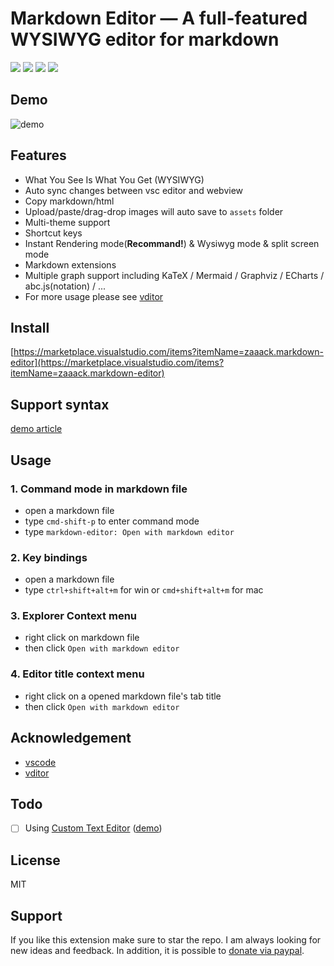 # Markdown Editor — A full-featured WYSIWYG editor for markdown

[![](https://vsmarketplacebadge.apphb.com/version-short/zaaack.markdown-editor.svg)](https://marketplace.visualstudio.com/items?itemName=zaaack.markdown-editor) [![](https://vsmarketplacebadge.apphb.com/installs-short/zaaack.markdown-editor.svg)](https://marketplace.visualstudio.com/items?itemName=zaaack.markdown-editor) [![](https://vsmarketplacebadge.apphb.com/downloads-short/zaaack.markdown-editor.svg)](https://marketplace.visualstudio.com/items?itemName=zaaack.markdown-editor) [![](https://vsmarketplacebadge.apphb.com/rating-short/zaaack.markdown-editor.svg)](https://marketplace.visualstudio.com/items?itemName=zaaack.markdown-editor)

## Demo

![demo](https://github.com/zaaack/vscode-markdown-editor/raw/HEAD/./demo.gif)

## Features

* What You See Is What You Get (WYSIWYG)
* Auto sync changes between vsc editor and webview
* Copy markdown/html
* Upload/paste/drag-drop images will auto save to `assets` folder
* Multi-theme support
* Shortcut keys
* Instant Rendering mode(**Recommand!**) & Wysiwyg mode & split screen mode
* Markdown extensions
* Multiple graph support including KaTeX / Mermaid / Graphviz / ECharts / abc.js(notation) / ...
* For more usage please see [vditor](https://github.com/Vanessa219/vditor)

## Install

[https://marketplace.visualstudio.com/items?itemName=zaaack.markdown-editor](https://marketplace.visualstudio.com/items?itemName=zaaack.markdown-editor)

## Support syntax

[demo article](https://ld246.com/guide/markdown)

## Usage

### 1. Command mode in markdown file

* open a markdown file
* type `cmd-shift-p` to enter command mode
* type `markdown-editor: Open with markdown editor`

### 2. Key bindings

* open a markdown file
* type `ctrl+shift+alt+m` for win or `cmd+shift+alt+m` for mac

### 3. Explorer Context menu

* right click on markdown file
* then click `Open with markdown editor`

### 4. Editor title context menu

* right click on a opened markdown file's tab title
* then click `Open with markdown editor`

## Acknowledgement

* [vscode](https://github.com/microsoft/vscode)
* [vditor](https://github.com/Vanessa219/vditor)

## Todo

* [ ] Using [Custom Text Editor](https://code.visualstudio.com/api/extension-guides/custom-editors#custom-text-editor) ([demo](https://github.com/gera2ld/markmap-vscode))

## License

MIT

## Support

If you like this extension make sure to star the repo. I am always looking for new ideas and feedback.
In addition, it is possible to [donate via paypal](https://www.paypal.me/zaaack).

